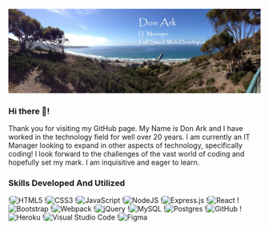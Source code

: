 ![Banner](./githubbanner.jpg)

### Hi there 👋!
  Thank you for visiting my GitHub page.   My Name is Don Ark and I have worked in the technology field for well over 20 years.   I am currently an IT Manager looking to expand in other aspects of technology,  specifically coding! I look forward to the challenges of the vast world of coding and hopefully set my mark.  I am inquisitive and eager to learn.
  

### Skills Developed And Utilized

!<img alt="HTML5" src="https://img.shields.io/badge/html5-%23E34F26.svg?style=for-the-badge&logo=html5&logoColor=white"/>
!<img alt="CSS3" src="https://img.shields.io/badge/css3-%231572B6.svg?style=for-the-badge&logo=css3&logoColor=white"/>
!<img alt="JavaScript" src="https://img.shields.io/badge/javascript-%23323330.svg?style=for-the-badge&logo=javascript&logoColor=%23F7DF1E"/>
!<img alt="NodeJS" src="https://img.shields.io/badge/node.js-%2343853D.svg?style=for-the-badge&logo=node-dot-js&logoColor=white"/>
!<img alt="Express.js" src="https://img.shields.io/badge/express.js-%23404d59.svg?style=for-the-badge&logo=express&logoColor=%2361DAFB"/>
!<img alt="React" src="https://img.shields.io/badge/react-%2320232a.svg?style=for-the-badge&logo=react&logoColor=%2361DAFB"/>
!<img alt="Bootstrap" src="https://img.shields.io/badge/bootstrap-%23563D7C.svg?style=for-the-badge&logo=bootstrap&logoColor=white"/>
!<img alt="Webpack" src="https://img.shields.io/badge/webpack-%238DD6F9.svg?style=for-the-badge&logo=webpack&logoColor=black" />
!<img alt="jQuery" src="https://img.shields.io/badge/jquery-%230769AD.svg?style=for-the-badge&logo=jquery&logoColor=white"/>
!<img alt="MySQL" src="https://img.shields.io/badge/mysql-%2300f.svg?style=for-the-badge&logo=mysql&logoColor=white"/>
!<img alt="Postgres" src ="https://img.shields.io/badge/postgres-%23316192.svg?style=for-the-badge&logo=postgresql&logoColor=white"/>
!<img alt="GitHub" src="https://img.shields.io/badge/github-%23121011.svg?style=for-the-badge&logo=github&logoColor=white"/>
!<img alt="Heroku" src="https://img.shields.io/badge/heroku-%23430098.svg?style=for-the-badge&logo=heroku&logoColor=white"/>
!<img alt="Visual Studio Code" src="https://img.shields.io/badge/VisualStudioCode-0078d7.svg?style=for-the-badge&logo=visual-studio-code&logoColor=white"/>
!<img alt="Figma" src="https://img.shields.io/badge/figma-%23F24E1E.svg?style=for-the-badge&logo=figma&logoColor=white"/>






<!--
**donark1/donark1** is a ✨ _special_ ✨ repository because its `README.md` (this file) appears on your GitHub profile.

Here are some ideas to get you started:

- 🔭 I’m currently working on ...
- 🌱 I’m currently learning ...
- 👯 I’m looking to collaborate on ...
- 🤔 I’m looking for help with ...
- 💬 Ask me about ...
- 📫 How to reach me: ...
- 😄 Pronouns: ...
- ⚡ Fun fact: ...
-->

